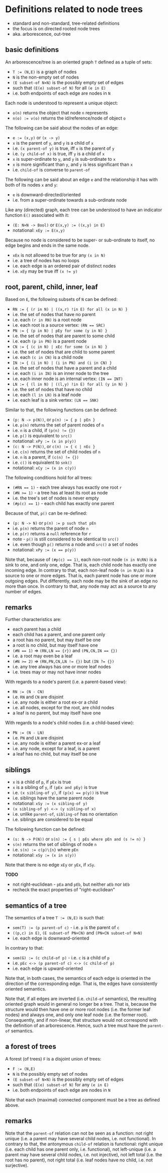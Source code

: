 
<!-- ======================================================================= -->
# Definitions related to node trees

* standard and non-standard, tree-related definitions
* the focus is on directed rooted node trees
* aka. arborescence, out-tree

<!-- ======================================================================= -->
## basic definitions

An arborescence/tree is an oriented graph `T` defined as a tuple of sets:

* `T := (N,E)` is a graph of nodes
* `N` is the non-empty set of nodes
* `(E subset-of N×N)` is the possibly empty set of edges
* such that `(E(e) subset-of N)` for all `(e in E)`
* i.e. both endpoints of each edge are nodes in `N`

Each node is understood to represent a unique object:

* `o(n)` returns the object that node `n` represents
* `n(o) := v(o)` returns the id/reference/node of object `o`

The following can be said about the nodes of an edge:

* `e := (x,y)` or `(x -> y)`
* `x` is the parent of `y`, and `y` is a child of `x`
* i.e. `(x parent-of y)` is true, iff `x` is the parent of `y`
* i.e. `(y child-of x)` is true, iff `y` is a child of `x`
* `x` is super-ordinate to `y`, and `y` is sub-ordinate to `x`
* `x` is more significant than `y`, and `y` is less significant than `x`
* i.e. `child-of` is converse to `parent-of`

The following can be said about an edge `e` and the relationship it has
with both of its nodes `x` and `y`:

* `e` is downward-directed/oriented
* i.e. from a super-ordinate towards a sub-ordinate node

Like any (directed) graph, each tree can be understood to have an indicator
function `E()` associated with it:

* `(E: N×N -> Bool)` or `E(x,y) := ((x,y) in E)`
* notational: `xEy := E(x,y)`

Because no node is considered to be super- or sub-ordinate to itself,
no edge begins and ends in the same node.

* `xEx` is not allowed to be true for any `(x in N)`
* i.e. a tree of nodes has no loops
* i.e. each edge is an ordered pair of distinct nodes
* i.e. `xEy` may be true iff `(x != y)`

<!-- ======================================================================= -->
## root, parent, child, inner, leaf

Based on `E`, the following subsets of `N` can be defined:

* `RN := { (r in N) | ((x,r) !in E) for all (x in N) }`
* i.e. the set of nodes that have no parent
* i.e. each `(r in RN)` is a root node
* i.e. each root is a source vertex: `(RN == SRC)`
* `PN := { (p in N) | pEy for some (y in N) }`
* i.e. the set of nodes that are parent to some child
* i.e. each `(p in PN)` is a parent node
* `CN := { (c in N) | xEc for some (x in N) }`
* i.e. the set of nodes that are child to some parent
* i.e. each `(c in CN)` is a child node
* `IN := { (i in N) | (i in PN) and (i in CN) }`
* i.e. the set of nodes that have a parent and a child
* i.e. each `(i in IN)` is an inner node to the tree
* i.e. each inner node is an internal vertex: `(IN == INT)`
* `LN := { (l in N) | ((l,y) !in E) for all (y in N) }`
* i.e. the set of nodes that have no child
* i.e. each `(l in LN)` is a leaf node
* i.e. each leaf is a sink vertex: `(LN == SNK)`

Similar to that, the following functions can be defined:

* `(p: N -> p(N))`, or `p(n) := { p | pEn }`
* i.e. `p(n)` returns the set of parent nodes of `n`
* i.e. `n` is a child, if `(p(n) != {})`
* i.e. `p()` is equivalent to `src()`
* notational: `xPy := (x in p(y))`
* `(c: N -> P(N))`, or `c(n) := { c | nEc }`
* i.e. `c(n)` returns the set of child nodes of `n`
* i.e. `n` is a parent, if `(c(n) != {})`
* i.e. `c()` is equivalent to `snk()`
* notational: `xCy := (x in c(y))`

The following conditions hold for all trees:

* `(#RN == 1)` - each tree always has exactly one root `r`
* `(#N >= 1)` - a tree has at least its root as node
* i.e. the tree's set of nodes is never empty
* `(#p(c) == 1)` - each child has exactly one parent

Because of that, `p()` can be re-defined:

* `(p: N -> N)` or `p(n) := p such that pEn`
* i.e. `p(n)` returns the parent of node `n`
* i.e. `p(r)` returns a `null` reference for `r`
* note - `p()` is still considered to be identical to `src()`
* i.e. even though `p()` returns a node and `src()` a set of nodes
* notational: `xPy := (x == p(y))`

Note that, because of `(#p(c) == 1)`, each non-root node `(n in N\RN)` is
a sink to one, and only one, edge. That is, each child node has exactly
one incoming edge. In contrary to that, each non-leaf node `(n in N\LN)`
is a source to one or more edges. That is, each parent node has one or
more outgoing edges. Put differently, each node may be the sink of an edge
no more than once. In contrary to that, any node may act as a source to any
number of edges.

<!-- ======================================================================= -->
## remarks

Further characteristics are:

* each parent has a child
* each child has a parent, and one parent only
* a root has no parent, but may itself be one
* a root is no child, but may itself have one
* `(#N == 1)` => `(RN,LN == {r})` and `(PN,CN,IN == {})`
* i.e. a root may even be a leaf
* `(#N >= 2)` => `(RN,PN,CN,LN != {})` but `(IN ?= {})`
* i.e. any tree always has one or more leaf nodes
* i.e. trees may or may not have inner nodes

With regards to a node's parent (i.e. a parent-based view):

* `RN := (N - CN)`
* i.e. `RN` and `CN` are disjoint
* i.e. any node is either a root ex-or a child
* i.e. all nodes, except for the root, are child nodes
* a leaf is no parent, but may itself have one

With regards to a node's child nodes (i.e. a child-based view):

* `PN := (N - LN)`
* i.e. `PN` and `LN` are disjoint
* i.e. any node is either a parent ex-or a leaf
* i.e. any node, except for a leaf, is a parent
* a leaf has no child, but may itself be one

<!-- ======================================================================= -->
## siblings

* `x` is a child of `p`, if `pEx` is true
* `x` is a sibling of `y`, if `(pEx and pEy)` is true
* i.e. `(x sibling-of y)`, if `(p(x) == p(y))` is true
* i.e. siblings have the same parent node
* notational: `xSy := (x sibling-of y)`
* `(x sibling-of y) <-> (y sibling-of x)`
* i.e. unlike `parent-of`, `sibling-of` has no orientation
* i.e. siblings are considered to be equal

The following function can be defined:

* `(s: N -> P(N))` or `s(n) := { s | pEs where pEn and (s != n) }`
* `s(n)` returns the set of siblings of node `n`
* i.e. `s(n) := c(p)\{n}` where `pEn`
* notational: `xSy := (x in s(y))`

Note that there is no edge `xEy` or `yEx`, if `xSy`.

**TODO**
- not right-euclidean - `pEa` and `pEb`, but neither `aEb` nor `bEb`
- recheck the exact properties of "right-euclidean"

<!-- ======================================================================= -->
## semantics of a tree

The semantics of a tree `T := (N,E)` is such that:

* `sem(T) := (p parent-of c)` - i.e. `p` is the parent of `c`
* `((p,c) in E)`, `(E subset-of PN×CN)` and `(PN×CN subset-of N×N)`
* i.e. each edge is downward-oriented

In contrary to that:

* `sem(G) := (c child-of p)` - i.e. `c` is a child of `p`
* i.e. `pEc <-> (p parent-of c) <-> (c child-of p)`
* i.e. each edge is upward-oriented

Note that, in both cases, the semantics of each edge is oriented in the
direction of the corresponding edge. That is, the edges have consistently
oriented semantics.

Note that, if all edges are inverted (i.e. `child-of` semantics), the resulting
oriented graph would in general no longer be a tree. That is, because the
structure would then have one or more root nodes (i.e. the former leaf nodes)
and always one, and only one leaf node (i.e. the former root). Consequently,
and if non-linear, that structure would not correspond with the definition of
an arborescence. Hence, such a tree must have the `parent-of` semantics.

<!-- ======================================================================= -->
## a forest of trees

A forest (of trees) `F` is a disjoint union of trees:

* `F := (N,E)`
* `N` is the possibly empty set of nodes
* `(E subset-of N×N)` is the possibly empty set of edges
* such that `(E(e) subset-of N)` for any `(e in E)`
* i.e. both endpoints of each edge are nodes in `N`

Note that each (maximal) connected component must be a tree as defined above.

<!-- ======================================================================= -->
## remarks

Note that the `parent-of` relation can not be seen as a function: not right
unique (i.e. a parent may have several child nodes, i.e. not functional).
In contrary to that, the antonymous `child-of` relation is functional: right
unique (i.e. each child has one parent only, i.e. functional), not left-unique
(i.e. a parent may have several child nodes, i.e. not injective), not left
total (i.e. the root has no parent), not right total (i.e. leaf nodes have
no child, i.e. not surjective).
